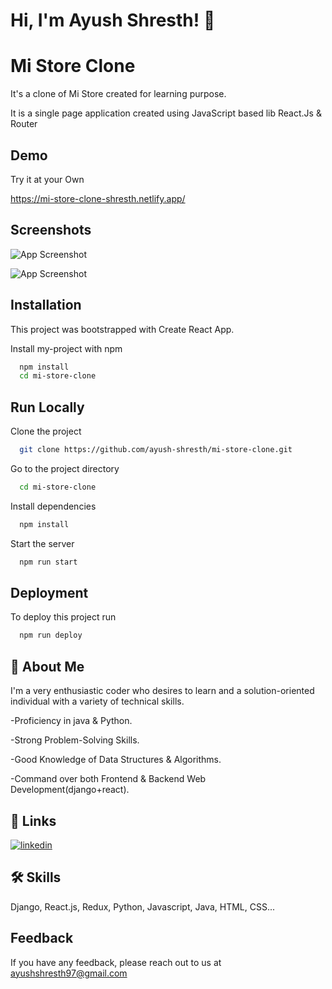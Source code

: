 
# Hi, I'm Ayush Shresth! 👋


# Mi Store Clone


It's a clone of Mi Store created for learning purpose.

It is a single page application created using JavaScript based lib React.Js & Router


## Demo
Try it at your Own

https://mi-store-clone-shresth.netlify.app/
## Screenshots

![App Screenshot](https://user-images.githubusercontent.com/55576970/158990330-9378867e-e77f-4405-94ce-676a759b76bb.png "Optional title")

![App Screenshot](https://user-images.githubusercontent.com/55576970/158990570-64aec577-82a6-4a39-a967-590c5fc022d0.png "Optional title")

## Installation
This project was bootstrapped with Create React App.

Install my-project with npm

```bash
  npm install 
  cd mi-store-clone


```
    
## Run Locally

Clone the project

```bash
  git clone https://github.com/ayush-shresth/mi-store-clone.git
```

Go to the project directory

```bash
  cd mi-store-clone
```

Install dependencies

```bash
  npm install
```

Start the server

```bash
  npm run start
```


## Deployment

To deploy this project run

```bash
  npm run deploy
```


## 🚀 About Me

I'm a very enthusiastic coder who desires to learn and a solution-oriented individual with a variety of technical skills.

-Proficiency in java & Python.

-Strong Problem-Solving Skills.

-Good Knowledge of Data Structures & Algorithms.

-Command over both Frontend & Backend Web Development(django+react).


## 🔗 Links
[![linkedin](https://img.shields.io/badge/linkedin-0A66C2?style=for-the-badge&logo=linkedin&logoColor=white)](https://www.linkedin.com/in/ayush-514875198/)
## 🛠 Skills
Django, React.js, Redux, Python, Javascript, Java, HTML, CSS...


## Feedback

If you have any feedback, please reach out to us at ayushshresth97@gmail.com
